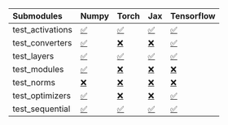 | Submodules       | Numpy                                                                                                                           | Torch                                                                                                                           | Jax                                                                                                                             | Tensorflow                                                                                                                      |
|:-----------------|:--------------------------------------------------------------------------------------------------------------------------------|:--------------------------------------------------------------------------------------------------------------------------------|:--------------------------------------------------------------------------------------------------------------------------------|:--------------------------------------------------------------------------------------------------------------------------------|
| test_activations | <a href="https://github.com/unifyai/ivy/runs/8181690365?check_suite_focus=true" rel="noopener noreferrer" target="_blank">✅</a> | <a href="https://github.com/unifyai/ivy/runs/8181690638?check_suite_focus=true" rel="noopener noreferrer" target="_blank">✅</a> | <a href="https://github.com/unifyai/ivy/runs/8181690860?check_suite_focus=true" rel="noopener noreferrer" target="_blank">✅</a> | <a href="https://github.com/unifyai/ivy/runs/8181691155?check_suite_focus=true" rel="noopener noreferrer" target="_blank">✅</a> |
| test_converters  | <a href="https://github.com/unifyai/ivy/runs/8181690438?check_suite_focus=true" rel="noopener noreferrer" target="_blank">✅</a> | <a href="https://github.com/unifyai/ivy/runs/8181690664?check_suite_focus=true" rel="noopener noreferrer" target="_blank">❌</a> | <a href="https://github.com/unifyai/ivy/runs/8181690907?check_suite_focus=true" rel="noopener noreferrer" target="_blank">❌</a> | <a href="https://github.com/unifyai/ivy/runs/8181691193?check_suite_focus=true" rel="noopener noreferrer" target="_blank">✅</a> |
| test_layers      | <a href="https://github.com/unifyai/ivy/runs/8181690465?check_suite_focus=true" rel="noopener noreferrer" target="_blank">✅</a> | <a href="https://github.com/unifyai/ivy/runs/8181690705?check_suite_focus=true" rel="noopener noreferrer" target="_blank">✅</a> | <a href="https://github.com/unifyai/ivy/runs/8181690947?check_suite_focus=true" rel="noopener noreferrer" target="_blank">✅</a> | <a href="https://github.com/unifyai/ivy/runs/8181691220?check_suite_focus=true" rel="noopener noreferrer" target="_blank">✅</a> |
| test_modules     | <a href="https://github.com/unifyai/ivy/runs/8181690500?check_suite_focus=true" rel="noopener noreferrer" target="_blank">✅</a> | <a href="https://github.com/unifyai/ivy/runs/8181690735?check_suite_focus=true" rel="noopener noreferrer" target="_blank">❌</a> | <a href="https://github.com/unifyai/ivy/runs/8181690983?check_suite_focus=true" rel="noopener noreferrer" target="_blank">❌</a> | <a href="https://github.com/unifyai/ivy/runs/8181691254?check_suite_focus=true" rel="noopener noreferrer" target="_blank">❌</a> |
| test_norms       | <a href="https://github.com/unifyai/ivy/runs/8181690534?check_suite_focus=true" rel="noopener noreferrer" target="_blank">❌</a> | <a href="https://github.com/unifyai/ivy/runs/8181690763?check_suite_focus=true" rel="noopener noreferrer" target="_blank">❌</a> | <a href="https://github.com/unifyai/ivy/runs/8181691036?check_suite_focus=true" rel="noopener noreferrer" target="_blank">❌</a> | <a href="https://github.com/unifyai/ivy/runs/8181691287?check_suite_focus=true" rel="noopener noreferrer" target="_blank">❌</a> |
| test_optimizers  | <a href="https://github.com/unifyai/ivy/runs/8181690565?check_suite_focus=true" rel="noopener noreferrer" target="_blank">✅</a> | <a href="https://github.com/unifyai/ivy/runs/8181690793?check_suite_focus=true" rel="noopener noreferrer" target="_blank">❌</a> | <a href="https://github.com/unifyai/ivy/runs/8181691067?check_suite_focus=true" rel="noopener noreferrer" target="_blank">❌</a> | <a href="https://github.com/unifyai/ivy/runs/8181691312?check_suite_focus=true" rel="noopener noreferrer" target="_blank">✅</a> |
| test_sequential  | <a href="https://github.com/unifyai/ivy/runs/8181690603?check_suite_focus=true" rel="noopener noreferrer" target="_blank">✅</a> | <a href="https://github.com/unifyai/ivy/runs/8181690830?check_suite_focus=true" rel="noopener noreferrer" target="_blank">✅</a> | <a href="https://github.com/unifyai/ivy/runs/8181691121?check_suite_focus=true" rel="noopener noreferrer" target="_blank">✅</a> | <a href="https://github.com/unifyai/ivy/runs/8181691339?check_suite_focus=true" rel="noopener noreferrer" target="_blank">✅</a> |